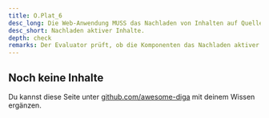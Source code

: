 ```yaml
---
title: O.Plat_6
desc_long: Die Web-Anwendung MUSS das Nachladen von Inhalten auf Quellen beschränken, die unter der Kontrolle des Herstellers sind oder durch den Hersteller autorisiert wurden.
desc_short: Nachladen aktiver Inhalte.      
depth: check
remarks: Der Evaluator prüft, ob die Komponenten das Nachladen aktiver Inhalte unterbinden oder auf Quellen unter der Kontrolle des Herstellers beschränken. Die Auswahl der zugelassenen Quellen wird in der Risikoanalyse berücksichtigt.
---
```


## Noch keine Inhalte

Du kannst diese Seite unter [github.com/awesome-diga](https://github.com/awesome-diga/tr-faq) mit deinem Wissen ergänzen.
